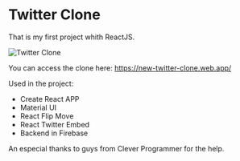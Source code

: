 # Twitter Clone

That is my first project whith ReactJS.

![Twitter Clone](https://i.ibb.co/SxN42Fj/ezgif-1-a0937a54bb.gif)

You can access the clone here: https://new-twitter-clone.web.app/

Used in the project:
- Create React APP
- Material UI
- React Flip Move
- React Twitter Embed
- Backend in Firebase

An especial thanks to guys from Clever Programmer for the help.
